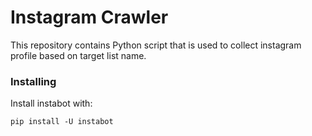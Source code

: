 # Instagram Crawler

This repository contains Python script that is used to collect instagram profile based on target list name. 

### Installing

Install instabot with:

```
pip install -U instabot
```
